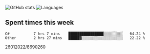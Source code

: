 ![GitHub stats](https://github-readme-stats.vercel.app/api?username=emipa606&theme=github_dark&show_icons=true) 
![Languages](https://github-readme-stats.vercel.app/api/top-langs/?username=emipa606&theme=github_dark&layout=compact)

## Spent times this week
<!--START_SECTION:waka-->

```text
C#           7 hrs 7 mins    ████████████████░░░░░░░░░   64.24 %
Other        2 hrs 27 mins   █████▓░░░░░░░░░░░░░░░░░░░   22.22 %
```

<!--END_SECTION:waka-->


26012022/8690260
